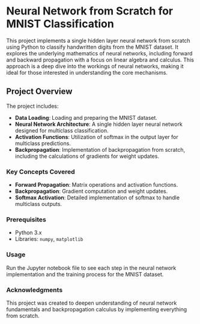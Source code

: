 # Neural Network from Scratch for MNIST Classification

This project implements a single hidden layer neural network from scratch using Python to classify handwritten digits from the MNIST dataset. It explores the underlying mathematics of neural networks, including forward and backward propagation with a focus on linear algebra and calculus. This approach is a deep dive into the workings of neural networks, making it ideal for those interested in understanding the core mechanisms.

## Project Overview

The project includes:
- **Data Loading**: Loading and preparing the MNIST dataset.
- **Neural Network Architecture**: A single hidden layer neural network designed for multiclass classification.
- **Activation Functions**: Utilization of softmax in the output layer for multiclass predictions.
- **Backpropagation**: Implementation of backpropagation from scratch, including the calculations of gradients for weight updates.

### Key Concepts Covered
- **Forward Propagation**: Matrix operations and activation functions.
- **Backpropagation**: Gradient computation and weight updates.
- **Softmax Activation**: Detailed implementation of softmax to handle multiclass outputs.
  
### Prerequisites
- Python 3.x
- Libraries: `numpy`, `matplotlib`

### Usage
Run the Jupyter notebook file to see each step in the neural network implementation and the training process for the MNIST dataset.

### Acknowledgments
This project was created to deepen understanding of neural network fundamentals and backpropagation calculus by implementing everything from scratch.
